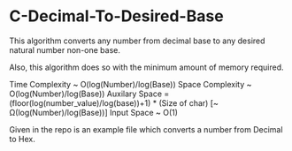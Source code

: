 # C-Decimal-To-Desired-Base

This algorithm converts any number from decimal base to any desired natural number non-one base.

Also, this algorithm does so with the minimum amount of memory required.

Time Complexity ~ O(log(Number)/log(Base))
Space Complexity ~ O(log(Number)/log(Base))
Auxilary Space = (floor(log(number_value)/log(base))+1) * (Size of char) [~ Ω(log(Number)/log(Base))]
Input Space ~ O(1)

Given in the repo is an example file which converts a number from Decimal to Hex.
